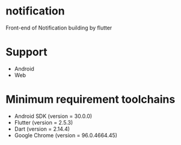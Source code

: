 # notification

Front-end of Notification building by flutter

# Support

- Android
- Web

# Minimum requirement toolchains

- Android SDK (version = 30.0.0)
- Flutter (version = 2.5.3)
- Dart (version = 2.14.4)
- Google Chrome (version = 96.0.4664.45)
